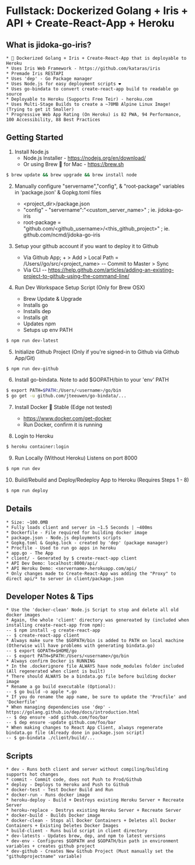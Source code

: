 # Fullstack: Dockerized Golang + Iris + API + Create-React-App + Heroku

## What is jidoka-go-iris?
    * 🐳 Dockerized Golang + Iris + Create-React-App that is deployable to Heroku
    * Uses Iris Web Framework - https://github.com/kataras/iris
    * Premade Iris RESTAPI
    * Uses 'dep' - Go Package manager
    * Uses Node.js for easy deployment scripts ❤️
    * Uses go-bindata to convert create-react-app build to readable go source
    * Deployable to Heroku (Supports Free Teir) - heroku.com
    * Uses Multi-Stage Builds to create a ~70MB Alpine Linux Image! (Trying to get it Smaller)
    * Progressive Web App Rating (On Heroku) is 82 PWA, 94 Performance, 100 Accessibility, 88 Best Practices

## Getting Started

1. Install Node.js
    * Node.js Installer - https://nodejs.org/en/download/
    * Or using Brew 🍺 for Mac - https://brew.sh
```bash
$ brew update && brew upgrade && brew install node
```

2. Manually configure "servername","config", & "root-package" variables in 'package.json' & Gopkg.toml files
    * <project_dir>/package.json
    * "config" - "servername":"<custom_server_name>" ; ie. jidoka-go-iris
    * root-package = "github.com/<github_username>/<this_github_project>" ; ie. github.com/ncmd/jidoka-go-iris

3. Setup your github account if you want to deploy it to Github
    * Via Github App; + > Add > Local Path = /Users/<username>/go/src/<project_name>
    -- Commit to Master > Sync
    * Via CLI
    -- https://help.github.com/articles/adding-an-existing-project-to-github-using-the-command-line/

4. Run Dev Workspace Setup Script (Only for Brew OSX)
    * Brew Update & Upgrade
    * Installs go
    * Installs dep
    * Installs git
    * Updates npm
    * Setups up env PATH
```bash
$ npm run dev-latest
```

5. Initialize Github Project (Only if you're signed-in to Github via Github App/Git)
```bash
$ npm run dev-github
```

6. Install go-bindata. Note to add $GOPATH/bin to your 'env' PATH
```bash
$ export PATH=$PATH:/Users/<username>/go/bin
$ go get -u github.com/jteeuwen/go-bindata/...
```

7. Install Docker 🐳 Stable (Edge not tested)
    * https://www.docker.com/get-docker
    * Run Docker, confirm it is running

8. Login to Heroku
```bash
$ heroku container:login
```

9. Run Locally (Without Heroku) Listens on port 8000
```bash
$ npm run dev
```

10. Build/Rebuild and Deploy/Redeploy App to Heroku (Requires Steps 1 - 8)
```bash
$ npm run deploy
```

## Details
    * Size: ~100.0MB
    * Fully loads client and server in ~1.5 Seconds | ~400ms
    * Dockerfile - File required for building docker image
    * package.json - Node.js deployments scripts
    * Gopkg.toml & Gopkg.lock - created by 'dep' (package manager)
    * Procfile - Used to run go apps in heroku
    * app.go - The App
    * client/ - Generated by $ create-react-app client
    * API Dev Demo: localhost:8000/api/
    * API Heroku Demo: <servername>.herokuapp.com/api/
    * Only changes made to Create-React-App was adding the "Proxy" to direct api/* to server in client/package.json

## Developer Notes & Tips
    * Use the 'docker-clean' Node.js Script to stop and delete all old docker images
    * Again, the whole 'client' directory was genereated by (included when installing create-react-app from npm):
    -- $ npm install -g create-react-app
    -- $ create-react-app client
    * Always make sure the $GOPATH/bin is added to PATH on local machine (Otherwise will have problems with generating bindata.go)
    -- $ export GOPATH=$HOME/go
    -- $ export PATH=$PATH:/Users/<username>/go/bin
    * Always confirm Docker is RUNNING
    * In the .dockerignore file ALWAYS have node_modules folder included (All regenerated when client is built)
    * There should ALWAYS be a bindata.go file before building docker image
    * Rename a go build executable (Optional):
    -- $ go build -o apple *.go
    * If you do rename the app name, be sure to update the 'Procfile' and 'Dockerfile'
    * When managing dependencies use 'dep' - https://golang.github.io/dep/docs/introduction.html
    -- $ dep ensure -add github.com/foo/bar
    -- $ dep ensure -update github.com/foo/bar
    * When making changes to React App Client, always regenerate bindata.go file (Already done in package.json script)
    -- $ go-bindata ./client/build/...

## Scripts
    * dev - Runs both client and server without compiling/building supports hot changes
    * commit - Commit code, does not Push to Prod/Github
    * deploy - Deploys to Heroku and Push to Github
    * docker-test - Test Docker Build and Run
    * docker-run - Runs docker image
    * heroku-deploy - Build + Destroys existing Heroku Server + Recreate Server
    * heroku-replace - Destrys existing Heroku Server + Recreate Server
    * docker-build - Builds Docker image
    * docker-clean - Stops all Docker Containers + Deletes all Docker Containers + Existing Deletes Docker Images
    * build-client - Runs build script in client directory
    * dev-latests - Updates brew, dep, and npm to latest versions
    * dev-env - Configures $GOPATH and $GOPATH/bin path in environment variables + creates github project
    * dev-github - Creates New Github Project (Must manually set the "githubprojectname" variable)

